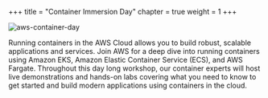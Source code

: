 +++
title = "Container Immersion Day"
chapter = true
weight = 1
+++

![aws-container-day](/images/ANZ-aws-container-day-web-bnr-1400x250.jpg) 

Running containers in the AWS Cloud allows you to build robust, scalable applications and services. Join AWS for a deep dive into running containers using Amazon EKS, Amazon Elastic Container Service (ECS), and AWS Fargate. Throughout this day long workshop, our container experts will host live demonstrations and hands-on labs covering what you need to know to get started and build modern applications using containers in the cloud.

